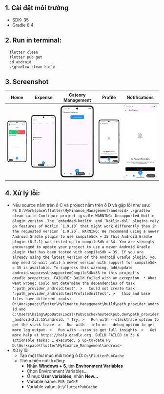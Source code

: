 ## 1. Cài đặt môi trường
- SDK: 35
- Gradle 8.4

## 2. Run in terminal: 
```
  flutter clean
  flutter pub get
  cd android
  .\gradlew clean build
  ```

## 3. Screenshot
| Home                                | Expense                                   | Cateory Management                              | Profile                                   | Notifications                                         |
|-------------------------------------|-------------------------------------------|-------------------------------------------------|-------------------------------------------|-------------------------------------------------------|
| ![Home](assets/screenshot/home.png) | ![Expense](assets/screenshot/expense.png) | ![Categories](assets/screenshot/categories.png) | ![Profile](assets/screenshot/profile.png) | ![Notifications](assets/screenshot/notifications.png) |

## 4. Xử lý lỗi: 
- Nếu source nằm trên ổ C và project nằm trên ổ D và gặp lỗi như sau:``` 
    PS D:\Workspace\flutter\MyFinance_Management\android> .\gradlew clean build
    Configure project :gradle
    WARNING: Unsupported Kotlin plugin version.
    The `embedded-kotlin` and `kotlin-dsl` plugins rely on features of Kotlin `1.9.10` that might work differently than in the requested version `1.9.20`.
    WARNING: We recommend using a newer Android Gradle plugin to use compileSdk = 35
    This Android Gradle plugin (8.2.1) was tested up to compileSdk = 34.
    You are strongly encouraged to update your project to use a newer
    Android Gradle plugin that has been tested with compileSdk = 35.
    If you are already using the latest version of the Android Gradle plugin,
    you may need to wait until a newer version with support for compileSdk = 35 is available.
    To suppress this warning, add/update android.suppressUnsupportedCompileSdk=35 to this project's gradle.properties.
    FAILURE: Build failed with an exception.
        * What went wrong:
          Could not determine the dependencies of task ':path_provider_android:test'.
        >   Could not create task ':path_provider_android:testProfileUnitTest'.
        >   this and base files have different roots: D:\Workspace\flutter\MyFinance_Management\build\path_provider_android and C:\Users\haing\AppData\Local\Pub\Cache\hosted\pub.dev\path_provider_android-2.2.15\android.
        * Try:
        >   Run with --stacktrace option to get the stack trace.
        >   Run with --info or --debug option to get more log output.
        >   Run with --scan to get full insights.
        >   Get more help at https://help.gradle.org.
        BUILD FAILED in 3s
        6 actionable tasks: 1 executed, 5 up-to-date
        PS D:\Workspace\flutter\MyFinance_Management\android>```
- Xử lý lỗi:
  - Tạo một thư mục mới trong ổ D: ```D:\FlutterPubCache```
  - Thêm biến môi trường: 
    - Nhấn **Windows + S**, tìm **Environment Variables** 
    - Chọn Environment Variables... 
    - Ở mục **User variables**, nhấn **New...** 
    - Variable name: ```PUB_CACHE``` 
    - Variable value: ```D:\FlutterPubCache```